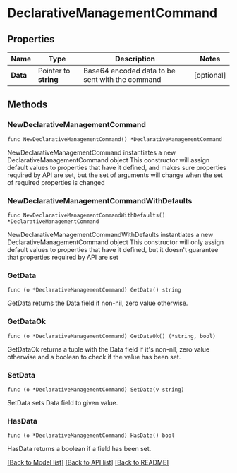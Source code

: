 # DeclarativeManagementCommand

## Properties

Name | Type | Description | Notes
------------ | ------------- | ------------- | -------------
**Data** | Pointer to **string** | Base64 encoded data to be sent with the command | [optional] 

## Methods

### NewDeclarativeManagementCommand

`func NewDeclarativeManagementCommand() *DeclarativeManagementCommand`

NewDeclarativeManagementCommand instantiates a new DeclarativeManagementCommand object
This constructor will assign default values to properties that have it defined,
and makes sure properties required by API are set, but the set of arguments
will change when the set of required properties is changed

### NewDeclarativeManagementCommandWithDefaults

`func NewDeclarativeManagementCommandWithDefaults() *DeclarativeManagementCommand`

NewDeclarativeManagementCommandWithDefaults instantiates a new DeclarativeManagementCommand object
This constructor will only assign default values to properties that have it defined,
but it doesn't guarantee that properties required by API are set

### GetData

`func (o *DeclarativeManagementCommand) GetData() string`

GetData returns the Data field if non-nil, zero value otherwise.

### GetDataOk

`func (o *DeclarativeManagementCommand) GetDataOk() (*string, bool)`

GetDataOk returns a tuple with the Data field if it's non-nil, zero value otherwise
and a boolean to check if the value has been set.

### SetData

`func (o *DeclarativeManagementCommand) SetData(v string)`

SetData sets Data field to given value.

### HasData

`func (o *DeclarativeManagementCommand) HasData() bool`

HasData returns a boolean if a field has been set.


[[Back to Model list]](../README.md#documentation-for-models) [[Back to API list]](../README.md#documentation-for-api-endpoints) [[Back to README]](../README.md)


